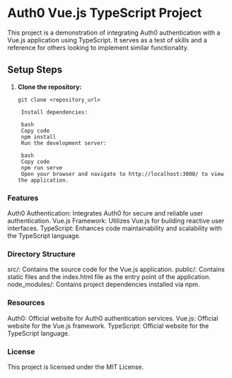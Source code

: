 # Auth0 Vue.js TypeScript Project

This project is a demonstration of integrating Auth0 authentication with a Vue.js application using TypeScript. It serves as a test of skills and a reference for others looking to implement similar functionality.

## Setup Steps

1. **Clone the repository:**

   ```
   git clone <repository_url>
   
    Install dependencies:

    bash
    Copy code
    npm install
    Run the development server:
    
    bash
    Copy code
    npm run serve
    Open your browser and navigate to http://localhost:3000/ to view the application.

### Features
Auth0 Authentication: Integrates Auth0 for secure and reliable user authentication.
Vue.js Framework: Utilizes Vue.js for building reactive user interfaces.
TypeScript: Enhances code maintainability and scalability with the TypeScript language.


### Directory Structure
src/: Contains the source code for the Vue.js application.
public/: Contains static files and the index.html file as the entry point of the application.
node_modules/: Contains project dependencies installed via npm.


### Resources
Auth0: Official website for Auth0 authentication services.
Vue.js: Official website for the Vue.js framework.
TypeScript: Official website for the TypeScript language.


### License
This project is licensed under the MIT License.
